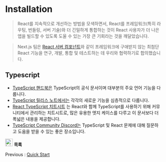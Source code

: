 # Installation

> React를 지속적으로 개선하는 방법을 모색하면서, React를 프레임워크(특히 라우팅, 번들링, 서버 기술)와 더 긴밀하게 통합하는 것이 React 사용자가 더 나은 앱을 빌드할 수 있도록 도울 수 있는 가장 큰 기회라는 것을 깨달았습니다.
> 

> Next.js 팀은 [React 서버 컴포넌트](https://react.dev/blog/2023/03/22/react-labs-what-we-have-been-working-on-march-2023#react-server-components)와 같이 프레임워크에 구애받지 않는 최첨단 React 기능을 연구, 개발, 통합 및 테스트하는 데 우리와 협력하기로 합의했습니다.
> 

## Typescript

- [TypeScript 핸드북은](https://www.typescriptlang.org/docs/handbook/)  TypeScript의 공식 문서이며 대부분의 주요 언어 기능을 다룹니다.
- [TypeScript 릴리스 노트에서는](https://devblogs.microsoft.com/typescript/)  각각의 새로운 기능을 심층적으로 다룹니다.
- [React TypeScript 치트시트](https://react-typescript-cheatsheet.netlify.app/)  는 React와 함께 TypeScript를 사용하기 위해 커뮤니티에서 관리하는 치트시트로, 많은 유용한 엣지 케이스를 다루고 이 문서보다 더 폭넓은 내용을 제공합니다.
- [TypeScript Community Discord는](https://discord.com/invite/typescript)  TypeScript 및 React 문제에 대해 질문하고 도움을 받을 수 있는 좋은 장소입니다.

<dl>
  <dt>
    <img src="https://www.notion.so/icons/light-bulb_green.svg" alt="https://www.notion.so/icons/light-bulb_green.svg" width="24px" />
    <strong>목록</strong>
  </dt>
</dl>


Previous : [Quick Start](./000-리액트%20Quick%20Start.md)  


